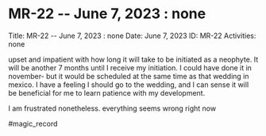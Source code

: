 # MR-22 -- June 7, 2023 : none

Title: MR-22 -- June 7, 2023 : none
Date: June 7, 2023
ID: MR-22
Activities: none

upset and impatient with how long it will take to be initiated as a neophyte. It will be another 7 months until I receive my initiation. I could have done it in november- but it would be scheduled at the same time as that wedding in mexico. I have a feeling I should go to the wedding, and I can sense it will be beneficial for me to learn patience with my development. 

I am frustrated nonetheless. everything seems wrong right now

#magic_record
